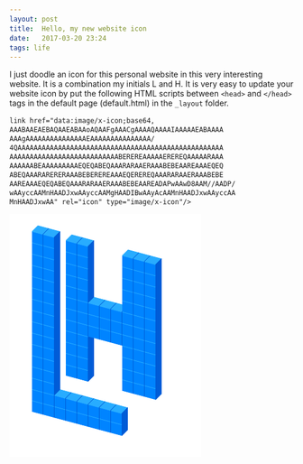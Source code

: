 ```yaml
---
layout: post
title:  Hello, my new website icon
date:   2017-03-20 23:24
tags: life
---
```

I just doodle an icon for this personal website in this very interesting website. It is a combination my initials L and H.
It is very easy to update your website icon by put the following HTML scripts between `<head>` and `</head>` tags in the default page (default.html) in the `_layout` folder.

```
link href="data:image/x-icon;base64,
AAABAAEAEBAQAAEABAAoAQAAFgAAACgAAAAQAAAAIAAAAAEABAAAA
AAAgAAAAAAAAAAAAAAAEAAAAAAAAAAAAAAA/
4QAAAAAAAAAAAAAAAAAAAAAAAAAAAAAAAAAAAAAAAAAAAAAAAAAAA
AAAAAAAAAAAAAAAAAAAAAAAAAAABEREREAAAAAEREREQAAAAARAAA
AAAAAABEAAAAAAAAAEQEQABEQAAARARAAERAAABEBEAAREAAAEQEQ
ABEQAAARARERERAAABEBEREREAAAEQEREREQAAARARAAERAAABEBE
AAREAAAEQEQABEQAAARARAAERAAABEBEAAREADAPwAAwD8AAM//AADP/
wAAyccAAMnHAADJxwAAyccAAMgHAADIBwAAyAcAAMnHAADJxwAAyccAA
MnHAADJxwAA" rel="icon" type="image/x-icon"/>
```
![icon](\image\893411.png)
